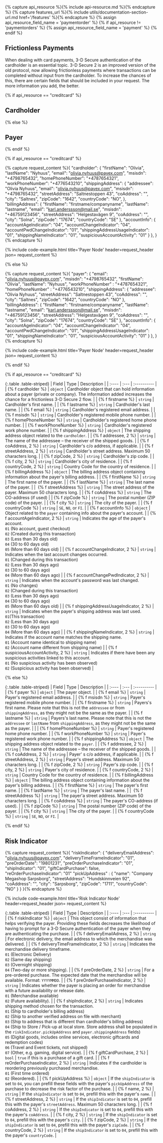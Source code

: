 {% capture api_resource %}{% include api-resource.md %}{% endcapture %}
{% capture features_url %}{% include utils/documentation-section-url.md href='/features' %}{% endcapture %}
{% assign api_resource_field_name = 'paymentorder' %}
{% if api_resource != 'paymentorders' %}
    {% assign api_resource_field_name = 'payment' %}
{% endif %}

## Frictionless Payments

When dealing with card payments, 3-D Secure authentication of the cardholder is
an essential topic. 3-D Secure 2 is an improved version of the old protocol, now
allowing frictionless payments where transactions can be completed without
input from the cardholder. To increase the chances of this, there are certain
fields that should be included in your request. The more information you add,
the better.

{% if api_resource == "creditcard" %}

## Cardholder

{% else %}

## Payer

{% endif %}

{% if api_resource == "creditcard" %}

{% capture request_content %}{
    "cardholder": {
        "firstName": "Olivia",
        "lastName": "Nyhuus",
        "email": "olivia.nyhuus@payex.com",
        "msisdn": "+4798765432",
        "homePhoneNumber": "+4787654321",
        "workPhoneNumber": "+4776543210",
        "shippingAddress": {
            "addressee": "Olivia Nyhuus",
            "email": "olivia.nyhuus@payex.com",
            "msisdn": "+4798765432",
            "streetAddress": "Saltnestoppen 43",
            "coAddress": "",
            "city": "Saltnes",
            "zipCode": "1642",
            "countryCode": "NO",
            },
            "billingAddress": {
                "firstName": "firstname/companyname",
                "lastName": "lastname",
                "email": "karl.anderssson@mail.se",
                "msisdn": "+46759123456",
                "streetAddress": "Helgestavägen 9",
                "coAddress": "",
                "city": "Solna",
                "zipCode": "17674",
                "countryCode": "SE"
            },
            "accountInfo": {
                "accountAgeIndicator": "04",
                "accountChangeIndicator": "04",
                "accountPwdChangeIndicator": "01",
                "shippingAddressUsageIndicator": "01",
                "shippingNameIndicator": "01",
                "suspiciousAccountActivity": "01"
            }
        },
}{% endcapture %}

{% include code-example.html
    title='Payer Node'
    header=request_header
    json= request_content
    %}

{% else %}

{% capture request_content %}{
    "payer": {
        "email": "olivia.nyhuus@payex.com",
        "msisdn": "+4798765432",
        "firstName": "Olivia",
        "lastName": "Nyhuus",
        "workPhoneNumber" : "+4787654321",
        "homePhoneNumber" : "+4776543210",
        "shippingAddress": {
            "addressee": "Olivia Nyhuus",
            "streetAddress": "Saltnestoppen 43",
            "coAddress": "",
            "city": "Saltnes",
            "zipCode": "1642",
            "countryCode": "NO"
            },
            "billingAddress": {
                "firstName": "firstname/companyname",
                "lastName": "lastname",
                "email": "karl.anderssson@mail.se",
                "msisdn": "+46759123456",
                "streetAddress": "Helgestavägen 9",
                "coAddress": "",
                "city": "Solna",
                "zipCode": "17674",
                "countryCode": "SE"
            },
            "accountInfo": {
                "accountAgeIndicator": "04",
                "accountChangeIndicator": "04",
                "accountPwdChangeIndicator": "01",
                "shippingAddressUsageIndicator": "01",
                "shippingNameIndicator": "01",
                "suspiciousAccountActivity": "01"
            }
        },
}{% endcapture %}

{% include code-example.html
    title='Payer Node'
    header=request_header
    json= request_content
    %}

{% endif %}

{% if api_resource == "creditcard" %}

{:.table .table-striped}
| Field | Type | Description |
| :---- | :--- | :---------- |
| {% f cardholder %}                  | `object` | Cardholder object that can hold information about a payer (private or company). The information added increases the chance for a frictionless 3-D Secure 2 flow.                                                                                    |
| {% f firstname %}                   | `string` | Cardholder's first name.                 |
| {% f lastname %}                    | `string` | Cardholder's last name.                    |
| {% f email %}                       | `string` | Cardholder's registered email address.                                                  |
| {% f msisdn %}  | `string` | Cardholder's registered mobile phone number.                                                  |
| {% f homePhoneNumber %}             | `string` | Cardholder's registered home phone number.                                                               |
| {% f workPhoneNumber %}             | `string` | Cardholder's registered work phone number.                                                                 |
| {% f shippingAddress %}             | `object` | The shipping address object related to the `cardholder`.                                                         |
| {% f addressee, 2 %}                  | `string` | The name of the addressee – the receiver of the shipped goods.                                                      |
| {% f coAddress, 2 %}                  | `string` | Cardholder's c/o address, if applicable.                                                          |
| {% f streetAddress, 2 %}              | `string` | Cardholder's street address. Maximum 50 characters long.                                                                         |
| {% f zipCode, 2 %}                    | `string` | Cardholder's zip code.                                           |
| {% f city, 2 %}                       | `string` | Cardholder's city of residence.                                                                            |
| {% f countryCode, 2 %}                | `string` | Country Code for the country of residence.                                                                      |
|   {% f billingAddress %}              | `object`  | The billing address object containing information about the payer's billing address.                                                                            |
|    {% f firstName %}            | `string`  | The first name of the payer.                                                                                                                  |
|    {% f lastName %}            | `string`  | The last name of the payer.                                                                                                                  |
|  ︎  {% f streetAddress %}        | `string`  | The street address of the payer. Maximum 50 characters long.                                                                                                   |
|                    {% f coAddress %}            | `string`  | The CO-address (if used)                                                                                                                                         |
|   {% f zipCode %}              | `string`  | The postal number (ZIP code) of the payer.                                                                                                  |
|    {% f city %}                 | `string`  | The city of the payer.                                                                                                                                        |
|   {% f countryCode %}          | `string`  | `SE`, `NO`, or `FI`.                                                                                                                                             |
|  {% f accountInfo %}            | `object` | Object related to the `payer` containing info about the payer's account.               |
|  {% f accountAgeIndicator, 2 %} | `string` | Indicates the age of the payer's account. <br>`01` (No account, guest checkout) <br>`02` (Created during this transaction) <br>`03` (Less than 30 days old) <br>`04` (30 to 60 days old) <br>`05` (More than 60 days old)             |
|  {% f accountChangeIndicator, 2 %} | `string` | Indicates when the last account changes occurred. <br>`01` (Changed during this transaction) <br>`02` (Less than 30 days ago) <br>`03` (30 to 60 days ago) <br>`04` (More than 60 days ago) |
|  {% f accountChangePwdIndicator, 2 %} | `string` | Indicates when the account's password was last changed. <br>`01` (No changes) <br>`02` (Changed during this transaction) <br>`03` (Less than 30 days ago) <br>`04` (30 to 60 days ago) <br>`05` (More than 60 days old) |
| {% f shippingAddressUsageIndicator, 2 %} | `string` | Indicates when the payer's shipping address was last used. <br>`01`(This transaction) <br>`02` (Less than 30 days ago) <br>`03` (30 to 60 days ago) <br>`04` (More than 60 days ago) |
| {% f shippingNameIndicator, 2 %} | `string` | Indicates if the account name matches the shipping name. <br>`01` (Account name identical to shipping name) <br>`02` (Account name different from shipping name) |
| {% f suspiciousAccountActivity, 2 %} | `string` | Indicates if there have been any suspicious activities linked to this account. <br>`01` (No suspicious activity has been observed) <br>`02` (Suspicious activity has been observed) |

{% else %}

{:.table .table-striped}
| Field | Type | Description |
| :---- | :--- | :---------- |
| {% f payer %}                       | `object` | The payer object.        |
| {% f email %}                       | `string` | Payer's registered email address.                                                  |
| {% f msisdn %}                      | `string` | Payer's registered mobile phone number.                                                  |
| {% f firstname %}                   | `string` | Payers's first name. Please note that this is not the `addressee` or from `shippingAddress`, as they might not be the same as the payer.                 |
| {% f lastname %}                    | `string` | Payers's last name. Please note that this is not the `addressee` or `lastName` from `shippingAddress`, as they might not be the same as the payer.                 |                   |
| {% f homePhoneNumber %}             | `string` | Payer's registered home phone number.                                                               |
| {% f workPhoneNumber %}             | `string` | Payer's registered work phone number.                                                                 |
| {% f shippingAddress %}             | `object` | The shipping address object related to the `payer`.                                                         |
| {% f addressee, 2 %}                  | `string` | The name of the addressee – the receiver of the shipped goods.                                                      |
| {% f coAddress, 2 %}                  | `string` | Payer' s c/o address, if applicable.                                                          |
| {% f streetAddress, 2 %}              | `string` | Payer's street address. Maximum 50 characters long.                                                                         |
| {% f zipCode, 2 %}                    | `string` | Payer's zip code.                                           |
| {% f city, 2 %}                       | `string` | Payer's city of residence.                                                                            |
| {% f countryCode, 2 %}                | `string` | Country Code for the country of residence.                                                                      |
|   {% f billingAddress %}              | `object`  | The billing address object containing information about the payer's billing address.                                                                            |
|    {% f firstName %}            | `string`  | The payer's first name.                                                                                                                  |
|    {% f lastName %}            | `string`  | The payer's last name.                                                                                                                  |
|  ︎  {% f streetAddress %}        | `string`  | The payer'a street address. Maximum 50 characters long.                                                                                                   |
|                    {% f coAddress %}            | `string`  | The payer's CO-address (if used).                                                                                                                                         |
|   {% f zipCode %}              | `string`  | The postal number (ZIP code) of the payer.                                                                                                  |
|    {% f city %}                 | `string`  | The city of the payer.                                                                                                                                        |
|   {% f countryCode %}          | `string`  | `SE`, `NO`, or `FI`.                                                                                                                                             |

{% endif %}

## Risk Indicator

{% capture request_content %}{
    "riskIndicator": {
        "deliveryEmailAddress": "olivia.nyhuus@payex.com",
        "deliveryTimeFrameIndicator": "01",
        "preOrderDate": "19801231",
        "preOrderPurchaseIndicator": "01",
        "shipIndicator": "01",
        "giftCardPurchase": false,
        "reOrderPurchaseIndicator": "01"
        "pickUpAddress" : {
            "name": "Company Megashop Sarpsborg",
            "streetAddress": "Hundskinnveien 92",
            "coAddress": "",
            "city": "Sarpsborg",
            "zipCode": "1711",
            "countryCode": "NO"
        }
    }
}{% endcapture %}

{% include code-example.html
    title='Risk Indicator Node'
    header=request_header
    json= request_content
    %}

{:.table .table-striped}
| Field | Type | Description |
| :---- | :--- | :---------- |
| {% f riskIndicator %}               | `object` | This object consist of information that helps verifying the payer. Providing these fields decreases the likelihood of having to prompt for a 3-D Secure authentication of the payer when they are authenticating the purchase.                                                                 |
| {% f deliveryEmailAdress, 2 %}        | `string` | For electronic delivery, the email address to which the merchandise was delivered.                                   |
| {% f deliveryTimeFrameIndicator, 2 %} | `string` | Indicates the merchandise delivery timeframe. <br>`01` (Electronic Delivery) <br>`02` (Same day shipping) <br>`03` (Overnight shipping) <br>`04` (Two-day or more shipping).                                                 |
| {% f preOrderDate, 2 %}               | `string` | For a pre-ordered purchase. The expected date that the merchandise will be available. Format: `YYYYMMDD`.                  |
| {% f preOrderPurchaseIndicator, 2 %}  | `string` | Indicates whether the payer is placing an order for merchandise with a future availability or release date. <br>`01` (Merchandise available) <br>`02` (Future availability).                                                  |
| {% f shipIndicator, 2 %}              | `string` | Indicates shipping method chosen for the transaction. <br>`01` (Ship to cardholder's billing address) <br>`02` (Ship to another verified address on file with merchant)<br>`03` (Ship to address that is different than cardholder's billing address)<br>`04` (Ship to Store / Pick-up at local store. Store address shall be populated in the `riskIndicator.pickUpAddress` and `payer.shippingAddress` fields)<br>`05` (Digital goods, includes online services, electronic giftcards and redemption codes) <br>`06` (Travel and Event tickets, not shipped) <br>`07` (Other, e.g. gaming, digital service). |
| {% f giftCardPurchase, 2 %}           | `bool`   | `true` if this is a purchase of a gift card.                                                                 |
| {% f reOrderPurchaseIndicator, 2 %}   | `string` | Indicates if the cardholder is reordering previously purchased merchandise. <br>`01` (First time ordered) <br>`02` (Reordered).                                               |
| {% f pickUpAddress %}               | `object`     | If the `shipIndicator` is set to `04`, you can prefill these fields with the payer's `pickUpAddress` of the purchase to decrease the risk factor of the purchase.                                                                      |
| {% f name, 2 %}                       | `string`     | If the `shipIndicator` is set to `04`, prefill this with the payer's `name`.                                                                           |
| {% f streetAddress, 2 %}              | `string`     | If the `shipIndicator` is set to `04`, prefill this with the payer's `streetAddress`. Maximum 50 characters long.                                                        |
| {% f coAddress, 2 %}                  | `string`     | If the `shipIndicator` is set to `04`, prefill this with the payer's `coAddress`.                                                     |
| {% f city, 2 %}                       | `string`     | If the `shipIndicator` is set to `04`, prefill this with the payer's `city`.                                                                           |
| {% f zipCode, 2 %}                    | `string`     | If the `shipIndicator` is set to `04`, prefill this with the payer's `zipCode`.                                                                               |
| {% f countryCode, 2 %}                | `string`     | If the `shipIndicator` is set to `04`, prefill this with the payer's `countryCode`.                                                  |
